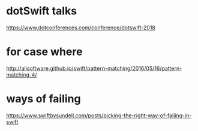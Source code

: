 # dotSwift talks

https://www.dotconferences.com/conference/dotswift-2018

# for case where

http://alisoftware.github.io/swift/pattern-matching/2016/05/16/pattern-matching-4/

# ways of failing

https://www.swiftbysundell.com/posts/picking-the-right-way-of-failing-in-swift
